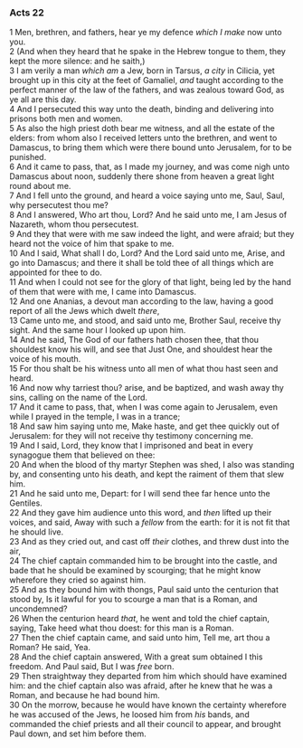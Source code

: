 ### Acts 22

1 Men, brethren, and fathers, hear ye my defence *which I make* now unto you.  
2 (And when they heard that he spake in the Hebrew tongue to them, they kept the more silence: and he saith,)  
3 I am verily a man *which am* a Jew, born in Tarsus, *a city* in Cilicia, yet brought up in this city at the feet of Gamaliel, *and* taught according to the perfect manner of the law of the fathers, and was zealous toward God, as ye all are this day.  
4 And I persecuted this way unto the death, binding and delivering into prisons both men and women.  
5 As also the high priest doth bear me witness, and all the estate of the elders: from whom also I received letters unto the brethren, and went to Damascus, to bring them which were there bound unto Jerusalem, for to be punished.  
6 And it came to pass, that, as I made my journey, and was come nigh unto Damascus about noon, suddenly there shone from heaven a great light round about me.  
7 And I fell unto the ground, and heard a voice saying unto me, Saul, Saul, why persecutest thou me?  
8 And I answered, Who art thou, Lord? And he said unto me, I am Jesus of Nazareth, whom thou persecutest.  
9 And they that were with me saw indeed the light, and were afraid; but they heard not the voice of him that spake to me.  
10 And I said, What shall I do, Lord? And the Lord said unto me, Arise, and go into Damascus; and there it shall be told thee of all things which are appointed for thee to do.  
11 And when I could not see for the glory of that light, being led by the hand of them that were with me, I came into Damascus.  
12 And one Ananias, a devout man according to the law, having a good report of all the Jews which dwelt *there*,  
13 Came unto me, and stood, and said unto me, Brother Saul, receive thy sight. And the same hour I looked up upon him.  
14 And he said, The God of our fathers hath chosen thee, that thou shouldest know his will, and see that Just One, and shouldest hear the voice of his mouth.  
15 For thou shalt be his witness unto all men of what thou hast seen and heard.  
16 And now why tarriest thou? arise, and be baptized, and wash away thy sins, calling on the name of the Lord.  
17 And it came to pass, that, when I was come again to Jerusalem, even while I prayed in the temple, I was in a trance;  
18 And saw him saying unto me, Make haste, and get thee quickly out of Jerusalem: for they will not receive thy testimony concerning me.  
19 And I said, Lord, they know that I imprisoned and beat in every synagogue them that believed on thee:  
20 And when the blood of thy martyr Stephen was shed, I also was standing by, and consenting unto his death, and kept the raiment of them that slew him.  
21 And he said unto me, Depart: for I will send thee far hence unto the Gentiles.  
22 And they gave him audience unto this word, and *then* lifted up their voices, and said, Away with such a *fellow* from the earth: for it is not fit that he should live.  
23 And as they cried out, and cast off *their* clothes, and threw dust into the air,  
24 The chief captain commanded him to be brought into the castle, and bade that he should be examined by scourging; that he might know wherefore they cried so against him.  
25 And as they bound him with thongs, Paul said unto the centurion that stood by, Is it lawful for you to scourge a man that is a Roman, and uncondemned?  
26 When the centurion heard *that*, he went and told the chief captain, saying, Take heed what thou doest: for this man is a Roman.  
27 Then the chief captain came, and said unto him, Tell me, art thou a Roman? He said, Yea.  
28 And the chief captain answered, With a great sum obtained I this freedom. And Paul said, But I was *free* born.  
29 Then straightway they departed from him which should have examined him: and the chief captain also was afraid, after he knew that he was a Roman, and because he had bound him.  
30 On the morrow, because he would have known the certainty wherefore he was accused of the Jews, he loosed him from *his* bands, and commanded the chief priests and all their council to appear, and brought Paul down, and set him before them.  
